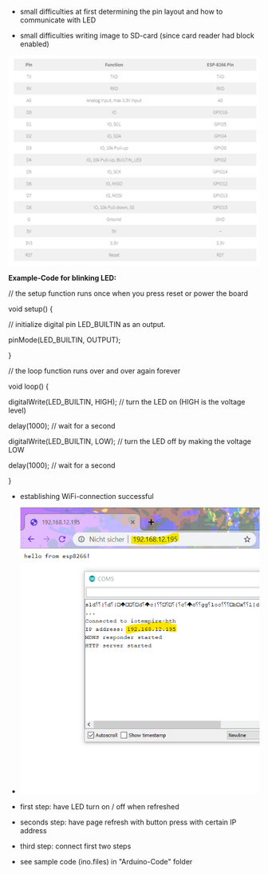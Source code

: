 -   small difficulties at first determining the pin layout and how to
    communicate with LED

-   small difficulties writing image to SD-card (since card reader had
    block enabled)

![pin schmema wemos mini](https://github.com/JoachimHolst/IoT-Holst-theuretzbachner/blob/master/UE-Portfolio/Images/button_scheme_d1_mini.png)

**Example-Code for blinking LED:**

// the setup function runs once when you press reset or power the board

void setup() {

// initialize digital pin LED\_BUILTIN as an output.

pinMode(LED\_BUILTIN, OUTPUT);

}

// the loop function runs over and over again forever

void loop() {

digitalWrite(LED\_BUILTIN, HIGH); // turn the LED on (HIGH is the
voltage level)

delay(1000); // wait for a second

digitalWrite(LED\_BUILTIN, LOW); // turn the LED off by making the
voltage LOW

delay(1000); // wait for a second

}

-   establishing WiFi-connection successful

-   ![screenshot webserver connect](https://github.com/JoachimHolst/IoT-Holst-theuretzbachner/blob/master/UE-Portfolio/Images/success-webserver-success-RASPBERRY.png)

-   first step: have LED turn on / off when
    refreshed

-   seconds step: have page refresh with button press with certain IP
    address

-   third step: connect first two steps

-   see sample code (ino.files) in "Arduino-Code" folder
